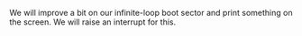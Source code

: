 We will improve a bit on our infinite-loop boot sector and print
something on the screen. We will raise an interrupt for this.


